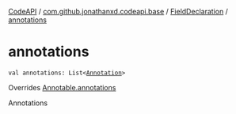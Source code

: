 [CodeAPI](../../index.md) / [com.github.jonathanxd.codeapi.base](../index.md) / [FieldDeclaration](index.md) / [annotations](.)

# annotations

`val annotations: List<`[`Annotation`](../-annotation/index.md)`>`

Overrides [Annotable.annotations](../-annotable/annotations.md)

Annotations

